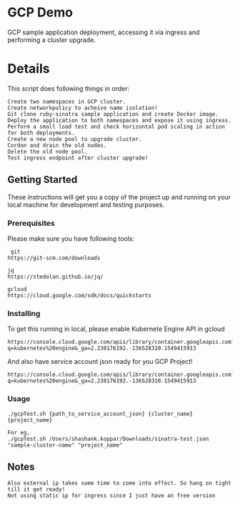 # GCP Demo

GCP sample application deployment, accessing it via ingress and performing a cluster upgrade.

# Details

This script does following things in order:

    Create two namespaces in GCP cluster.
    Create networkpolicy to acheive name isolation!
    Git clone ruby-sinatra sample application and create Docker image.
    Deploy the application to both namespaces and expose it using ingress.
    Perform a small load test and check horizontal pod scaling in action for both deployments.
    Create a new node pool to upgrade cluster.
    Cordon and drain the old nodes.
    Delete the old node pool.
    Test ingress endpoint after cluster upgrade!

## Getting Started

These instructions will get you a copy of the project up and running on your local machine for development and testing purposes.

### Prerequisites

Please make sure you have following tools:

     git
    https://git-scm.com/downloads

    jq
    https://stedolan.github.io/jq/

    gcloud
    https://cloud.google.com/sdk/docs/quickstarts

### Installing

To get this running in local, please enable Kubernete Engine API in gcloud

    https://console.cloud.google.com/apis/library/container.googleapis.com?q=kubernetes%20engine&_ga=2.238176192.-136528310.1549415913

And also have service account json ready for you GCP Project!

    https://console.cloud.google.com/apis/library/container.googleapis.com?q=kubernetes%20engine&_ga=2.238176192.-136528310.1549415913

### Usage

    ./gcpTest.sh {path_to_service_account_json} {cluster_name} {project_name}

    For eg,
    ./gcpTest.sh /Users/shashank.koppar/Downloads/sinatra-test.json "sample-cluster-name" "project_name"

## Notes

    Also external ip takes some time to come into effect. So hang on tight till it get ready!
    Not using static ip for ingress since I just have an free version
